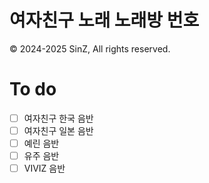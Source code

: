 # 여자친구 노래 노래방 번호
© 2024-2025 SinZ, All rights reserved.

# To do

 - [ ] 여자친구 한국 음반
 - [ ] 여자친구 일본 음반
 - [ ] 예린 음반
 - [ ] 유주 음반
 - [ ] VIVIZ 음반